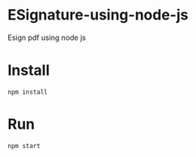 # ESignature-using-node-js
Esign pdf using node js 
# Install
```
npm install
```
# Run
```
npm start
```
